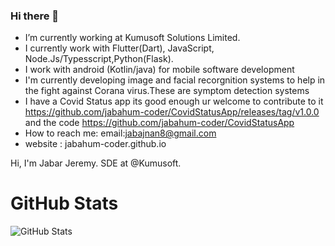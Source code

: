### Hi there 👋

- I’m currently working at Kumusoft Solutions Limited.
- I currently work with Flutter(Dart), JavaScript, Node.Js/Typesscript,Python(Flask).
- I work with android (Kotlin/java) for mobile software development
- I'm currently developing image and facial recorgnition  systems to help in the fight against Corana virus.These are symptom detection systems
- I have a Covid Status app its good enough ur welcome to contribute to it https://github.com/jabahum-coder/CovidStatusApp/releases/tag/v1.0.0
  and the code https://github.com/jabahum-coder/CovidStatusApp
- How to reach me:  email:jabajnan8@gmail.com
- website : jabahum-coder.github.io


<p>Hi, I'm Jabar Jeremy. SDE at @Kumusoft.

<!-- <p><a href="https://www.twitter.com/theindianappguy"><img src="https://img.shields.io/badge/twitter-%231DA1F2.svg?&style=for-the-badge&logo=twitter&logoColor=white" 
height=25></a> <a href="https://www.linkedin.com/in/lamsanskar/"><img src="https://img.shields.io/badge/linkedin-%230077B5.svg?&style=for-the-badge&logo=linkedin&logoColor=white" height=25></a> <a href="https://www.instagram.com/indianappguy/"><img src="https://img.shields.io/badge/instagram-%23E4405F.svg?&style=for-the-badge&logo=instagram&logoColor=white" 
height=25></a> <a href="https://medium.com/@theindianappguy"><img src="https://img.shields.io/badge/medium-%2312100E.svg?&style=for-the-badge&logo=medium&logoColor=white" height=25></a> </p> -->

<h1>GitHub Stats</h1>
<p><img src="https://github-readme-stats.vercel.app/api?username=jabahum-coder&amp;show_icons=true" alt="GitHub Stats"></p>
